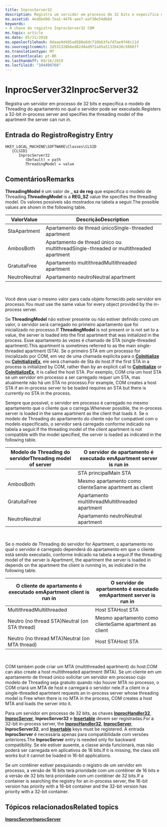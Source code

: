 ```yaml
---
title: InprocServer32
description: Registra um servidor em processo de 32 bits e especifica o modelo de Threading do apartamento no qual o servidor pode ser executado.
ms.assetid: 4edbbd9d-7ea1-4476-aee7-eaf30e54db8d
keywords:
- A chave do registro InprocServer32 COM
ms.topic: article
ms.date: 05/31/2018
ms.openlocfilehash: 0daae9d495ad588e0dc710b63fe7d7ae9f48c11d
ms.sourcegitcommit: 2d531328b6ed82d4ad971a45a5131b430c5866f7
ms.translationtype: MT
ms.contentlocale: pt-BR
ms.lasthandoff: 09/16/2019
ms.locfileid: "104498768"
---
```

# <a name="inprocserver32"></a><span data-ttu-id="e7e57-104">InprocServer32</span><span class="sxs-lookup"><span data-stu-id="e7e57-104">InprocServer32</span></span>

<span data-ttu-id="e7e57-105">Registra um servidor em processo de 32 bits e especifica o modelo de Threading do apartamento no qual o servidor pode ser executado.</span><span class="sxs-lookup"><span data-stu-id="e7e57-105">Registers a 32-bit in-process server and specifies the threading model of the apartment the server can run in.</span></span>

## <a name="registry-entry"></a><span data-ttu-id="e7e57-106">Entrada do Registro</span><span class="sxs-lookup"><span data-stu-id="e7e57-106">Registry Entry</span></span>

```
HKEY_LOCAL_MACHINE\SOFTWARE\Classes\CLSID
   {CLSID}
      InprocServer32
         (Default) = path
         ThreadingModel = value
```

## <a name="remarks"></a><span data-ttu-id="e7e57-107">Comentários</span><span class="sxs-lookup"><span data-stu-id="e7e57-107">Remarks</span></span>

<span data-ttu-id="e7e57-108">**ThreadingModel** é um valor de **\_ sz de reg** que especifica o modelo de Threading.</span><span class="sxs-lookup"><span data-stu-id="e7e57-108">**ThreadingModel** is a **REG\_SZ** value the specifies the threading model.</span></span> <span data-ttu-id="e7e57-109">Os valores possíveis são mostrados na tabela a seguir.</span><span class="sxs-lookup"><span data-stu-id="e7e57-109">The possible values are shown in the following table.</span></span>



| <span data-ttu-id="e7e57-110">Valor</span><span class="sxs-lookup"><span data-stu-id="e7e57-110">Value</span></span>     | <span data-ttu-id="e7e57-111">Descrição</span><span class="sxs-lookup"><span data-stu-id="e7e57-111">Description</span></span>                                |
|-----------|--------------------------------------------|
| <span data-ttu-id="e7e57-112">Sta</span><span class="sxs-lookup"><span data-stu-id="e7e57-112">Apartment</span></span> | <span data-ttu-id="e7e57-113">Apartamento de thread único</span><span class="sxs-lookup"><span data-stu-id="e7e57-113">Single-threaded apartment</span></span>                  |
| <span data-ttu-id="e7e57-114">Ambos</span><span class="sxs-lookup"><span data-stu-id="e7e57-114">Both</span></span>      | <span data-ttu-id="e7e57-115">Apartamento de thread único ou multithread</span><span class="sxs-lookup"><span data-stu-id="e7e57-115">Single-threaded or multithreaded apartment</span></span> |
| <span data-ttu-id="e7e57-116">Gratuita</span><span class="sxs-lookup"><span data-stu-id="e7e57-116">Free</span></span>      | <span data-ttu-id="e7e57-117">Apartamento multithread</span><span class="sxs-lookup"><span data-stu-id="e7e57-117">Multithreaded apartment</span></span>                    |
| <span data-ttu-id="e7e57-118">Neutro</span><span class="sxs-lookup"><span data-stu-id="e7e57-118">Neutral</span></span>   | <span data-ttu-id="e7e57-119">Apartamento neutro</span><span class="sxs-lookup"><span data-stu-id="e7e57-119">Neutral apartment</span></span>                          |



 

<span data-ttu-id="e7e57-120">Você deve usar o mesmo valor para cada objeto fornecido pelo servidor em processo.</span><span class="sxs-lookup"><span data-stu-id="e7e57-120">You must use the same value for every object provided by the in-process server.</span></span>

<span data-ttu-id="e7e57-121">Se **ThreadingModel** não estiver presente ou não estiver definido como um valor, o servidor será carregado no primeiro apartamento que foi inicializado no processo.</span><span class="sxs-lookup"><span data-stu-id="e7e57-121">If **ThreadingModel** is not present or is not set to a value, the server is loaded into the first apartment that was initialized in the process.</span></span> <span data-ttu-id="e7e57-122">Esse apartamento às vezes é chamado de STA (single-threaded apartment).</span><span class="sxs-lookup"><span data-stu-id="e7e57-122">This apartment is sometimes referred to as the main single-threaded apartment (STA).</span></span> <span data-ttu-id="e7e57-123">Se o primeiro STA em um processo for inicializado por COM, em vez de uma chamada explícita para o [**CoInitialize**](/windows/desktop/api/Objbase/nf-objbase-coinitialize) ou [**CoInitializeEx**](/windows/desktop/api/combaseapi/nf-combaseapi-coinitializeex), ele será chamado de Sta do host.</span><span class="sxs-lookup"><span data-stu-id="e7e57-123">If the first STA in a process is initialized by COM, rather than by an explicit call to [**CoInitialize**](/windows/desktop/api/Objbase/nf-objbase-coinitialize) or [**CoInitializeEx**](/windows/desktop/api/combaseapi/nf-combaseapi-coinitializeex), it is called the host STA.</span></span> <span data-ttu-id="e7e57-124">Por exemplo, COM cria um host STA se um servidor em processo a ser carregado requer um STA, mas atualmente não há um STA no processo.</span><span class="sxs-lookup"><span data-stu-id="e7e57-124">For example, COM creates a host STA if an in-process server to be loaded requires an STA but there is currently no STA in the process.</span></span>

<span data-ttu-id="e7e57-125">Sempre que possível, o servidor em processo é carregado no mesmo apartamento que o cliente que o carrega.</span><span class="sxs-lookup"><span data-stu-id="e7e57-125">Whenever possible, the in-process server is loaded in the same apartment as the client that loads it.</span></span> <span data-ttu-id="e7e57-126">Se o modelo de Threading do apartamento do cliente não for compatível com o modelo especificado, o servidor será carregado conforme indicado na tabela a seguir.</span><span class="sxs-lookup"><span data-stu-id="e7e57-126">If the threading model of the client apartment is not compatible with the model specified, the server is loaded as indicated in the following table.</span></span>



| <span data-ttu-id="e7e57-127">Modelo de Threading do servidor</span><span class="sxs-lookup"><span data-stu-id="e7e57-127">Threading model of server</span></span> | <span data-ttu-id="e7e57-128">O servidor de apartamento é executado em</span><span class="sxs-lookup"><span data-stu-id="e7e57-128">Apartment server is run in</span></span> |
|---------------------------|----------------------------|
| <not specified>     | <span data-ttu-id="e7e57-129">STA principal</span><span class="sxs-lookup"><span data-stu-id="e7e57-129">Main STA</span></span>                   |
| <span data-ttu-id="e7e57-130">Ambos</span><span class="sxs-lookup"><span data-stu-id="e7e57-130">Both</span></span>                      | <span data-ttu-id="e7e57-131">Mesmo apartamento como cliente</span><span class="sxs-lookup"><span data-stu-id="e7e57-131">Same apartment as client</span></span>   |
| <span data-ttu-id="e7e57-132">Gratuita</span><span class="sxs-lookup"><span data-stu-id="e7e57-132">Free</span></span>                      | <span data-ttu-id="e7e57-133">Apartamento multithread</span><span class="sxs-lookup"><span data-stu-id="e7e57-133">Multithreaded apartment</span></span>    |
| <span data-ttu-id="e7e57-134">Neutro</span><span class="sxs-lookup"><span data-stu-id="e7e57-134">Neutral</span></span>                   | <span data-ttu-id="e7e57-135">Apartamento neutro</span><span class="sxs-lookup"><span data-stu-id="e7e57-135">Neutral apartment</span></span>          |



 

<span data-ttu-id="e7e57-136">Se o modelo de Threading do servidor for Apartment, o apartamento no qual o servidor é carregado dependerá do apartamento em que o cliente está sendo executado, conforme indicado na tabela a seguir.</span><span class="sxs-lookup"><span data-stu-id="e7e57-136">If the threading model of the server is Apartment, the apartment the server is loaded in depends on the apartment the client is running in, as indicated in the following table.</span></span>



| <span data-ttu-id="e7e57-137">O cliente de apartamento é executado em</span><span class="sxs-lookup"><span data-stu-id="e7e57-137">Apartment client is run in</span></span> | <span data-ttu-id="e7e57-138">O servidor de apartamento é executado em</span><span class="sxs-lookup"><span data-stu-id="e7e57-138">Apartment server is run in</span></span> |
|----------------------------|----------------------------|
| <span data-ttu-id="e7e57-139">Multithread</span><span class="sxs-lookup"><span data-stu-id="e7e57-139">Multithreaded</span></span>              | <span data-ttu-id="e7e57-140">Host STA</span><span class="sxs-lookup"><span data-stu-id="e7e57-140">Host STA</span></span>                   |
| <span data-ttu-id="e7e57-141">Neutro (no thread STA)</span><span class="sxs-lookup"><span data-stu-id="e7e57-141">Neutral (on STA thread)</span></span>    | <span data-ttu-id="e7e57-142">Mesmo apartamento como cliente</span><span class="sxs-lookup"><span data-stu-id="e7e57-142">Same apartment as client</span></span>   |
| <span data-ttu-id="e7e57-143">Neutro (no thread MTA)</span><span class="sxs-lookup"><span data-stu-id="e7e57-143">Neutral (on MTA thread)</span></span>    | <span data-ttu-id="e7e57-144">Host STA</span><span class="sxs-lookup"><span data-stu-id="e7e57-144">Host STA</span></span>                   |



 

<span data-ttu-id="e7e57-145">COM também pode criar um MTA (multithreaded apartment) do host.</span><span class="sxs-lookup"><span data-stu-id="e7e57-145">COM can also create a host multithreaded apartment (MTA).</span></span> <span data-ttu-id="e7e57-146">Se um cliente em um apartamento de thread único solicitar um servidor em processo cujo modelo de Threading seja gratuito quando não houver MTA no processo, o COM criará um MTA de host e carregará o servidor nele.</span><span class="sxs-lookup"><span data-stu-id="e7e57-146">If a client in a single-threaded apartment requests an in-process server whose threading model is Free when there is no MTA in the process, COM creates a host MTA and loads the server into it.</span></span>

<span data-ttu-id="e7e57-147">Para um servidor em processo de 32 bits, as chaves [**InprocHandler32**](inprochandler32.md), [**InprocServer**](inprocserver.md), **InprocServer32** e [**Insertable**](insertable.md) devem ser registradas.</span><span class="sxs-lookup"><span data-stu-id="e7e57-147">For a 32-bit in-process server, the [**InprocHandler32**](inprochandler32.md), [**InprocServer**](inprocserver.md), **InprocServer32**, and [**Insertable**](insertable.md) keys must be registered.</span></span> <span data-ttu-id="e7e57-148">A entrada **InprocServer** é necessária apenas para compatibilidade com versões anteriores.</span><span class="sxs-lookup"><span data-stu-id="e7e57-148">The **InprocServer** entry is needed only for backward compatibility.</span></span> <span data-ttu-id="e7e57-149">Se ele estiver ausente, a classe ainda funcionará, mas não poderá ser carregada em aplicativos de 16 bits.</span><span class="sxs-lookup"><span data-stu-id="e7e57-149">If it is missing, the class still works but it cannot be loaded in 16-bit applications.</span></span>

<span data-ttu-id="e7e57-150">Se um contêiner estiver pesquisando o registro de um servidor em processo, a versão de 16 bits terá prioridade com um contêiner de 16 bits e a versão de 32 bits terá prioridade com um contêiner de 32 bits.</span><span class="sxs-lookup"><span data-stu-id="e7e57-150">If a container is searching the registry for an in-process server, the 16-bit version has priority with a 16-bit container and the 32-bit version has priority with a 32-bit container.</span></span>

## <a name="related-topics"></a><span data-ttu-id="e7e57-151">Tópicos relacionados</span><span class="sxs-lookup"><span data-stu-id="e7e57-151">Related topics</span></span>

<dl> <dt>

[<span data-ttu-id="e7e57-152">**InprocServer**</span><span class="sxs-lookup"><span data-stu-id="e7e57-152">**InprocServer**</span></span>](inprocserver.md)
</dt> </dl>

 

 




